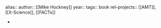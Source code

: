 alias::
author:: [[Mike Hockney]]
year::
tags:: book
rel-projects:: [[AMT]], [[X-Science]], [[FACTs]]


-
